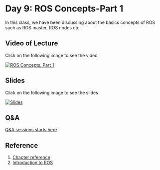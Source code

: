 # Day 9: ROS Concepts-Part 1

In this class, we have been discussing about the basics concepts of ROS such as ROS master, ROS nodes etc.

## Video of Lecture

Click on the following image to see the video

[![ROS Concepts, Part 1](https://img.youtube.com/vi/MH75uBorj_w/0.jpg)](https://drive.google.com/file/d/13AHhRFsvnJ2BZ9GEDQtTUwa93-H6Fesi/view?usp=sharing)

## Slides

Click on the following image to see the slides

[![Slides](https://img.youtube.com/vi/MH75uBorj_w/0.jpg)](day_9_ros_concepts_part1.pdf)


## Q&A 

[Q&A sessions starts here](https://youtu.be/MH75uBorj_w?t=5671)

## Reference

1. [Chapter reference](reference/introduction_ros.pdf)
2. [Introduction to ROS](https://medium.com/swlh/a-gentle-introduction-to-using-ros-on-your-robots-329aa5e261d1)
